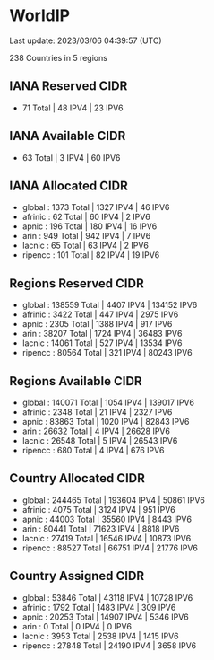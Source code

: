 # WorldIP

Last update: 2023/03/06 04:39:57 (UTC)

238 Countries in 5 regions

## IANA Reserved CIDR

- 71 Total | 48 IPV4 | 23 IPV6

## IANA Available CIDR

- 63 Total | 3 IPV4 | 60 IPV6

## IANA Allocated CIDR

- global : 1373 Total | 1327 IPV4 | 46 IPV6
- afrinic : 62 Total | 60 IPV4 | 2 IPV6
- apnic : 196 Total | 180 IPV4 | 16 IPV6
- arin : 949 Total | 942 IPV4 | 7 IPV6
- lacnic : 65 Total | 63 IPV4 | 2 IPV6
- ripencc : 101 Total | 82 IPV4 | 19 IPV6

## Regions Reserved CIDR

- global : 138559 Total | 4407 IPV4 | 134152 IPV6
- afrinic : 3422 Total | 447 IPV4 | 2975 IPV6
- apnic : 2305 Total | 1388 IPV4 | 917 IPV6
- arin : 38207 Total | 1724 IPV4 | 36483 IPV6
- lacnic : 14061 Total | 527 IPV4 | 13534 IPV6
- ripencc : 80564 Total | 321 IPV4 | 80243 IPV6

## Regions Available CIDR

- global : 140071 Total | 1054 IPV4 | 139017 IPV6
- afrinic : 2348 Total | 21 IPV4 | 2327 IPV6
- apnic : 83863 Total | 1020 IPV4 | 82843 IPV6
- arin : 26632 Total | 4 IPV4 | 26628 IPV6
- lacnic : 26548 Total | 5 IPV4 | 26543 IPV6
- ripencc : 680 Total | 4 IPV4 | 676 IPV6

## Country Allocated CIDR

- global : 244465 Total | 193604 IPV4 | 50861 IPV6
- afrinic : 4075 Total | 3124 IPV4 | 951 IPV6
- apnic : 44003 Total | 35560 IPV4 | 8443 IPV6
- arin : 80441 Total | 71623 IPV4 | 8818 IPV6
- lacnic : 27419 Total | 16546 IPV4 | 10873 IPV6
- ripencc : 88527 Total | 66751 IPV4 | 21776 IPV6

## Country Assigned CIDR

- global : 53846 Total | 43118 IPV4 | 10728 IPV6
- afrinic : 1792 Total | 1483 IPV4 | 309 IPV6
- apnic : 20253 Total | 14907 IPV4 | 5346 IPV6
- arin : 0 Total | 0 IPV4 | 0 IPV6
- lacnic : 3953 Total | 2538 IPV4 | 1415 IPV6
- ripencc : 27848 Total | 24190 IPV4 | 3658 IPV6
